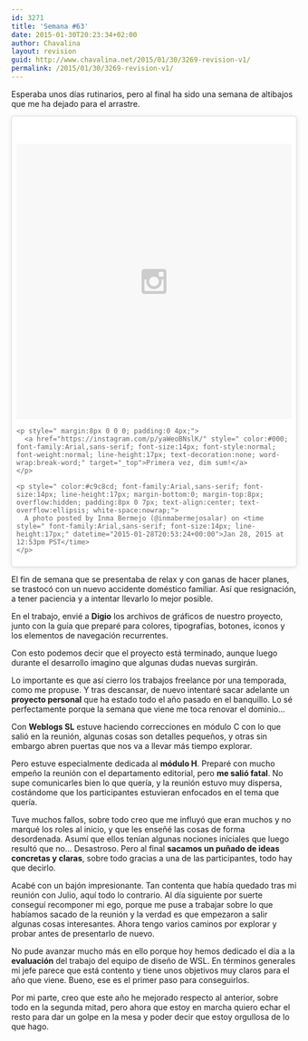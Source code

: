 ```yaml
---
id: 3271
title: 'Semana #63'
date: 2015-01-30T20:23:34+02:00
author: Chavalina
layout: revision
guid: http://www.chavalina.net/2015/01/30/3269-revision-v1/
permalink: /2015/01/30/3269-revision-v1/
---
```

Esperaba unos días rutinarios, pero al final ha sido una semana de altibajos que me ha dejado para el arrastre.

<blockquote class="instagram-media" data-instgrm-captioned data-instgrm-version="4" style=" background:#FFF; border:0; border-radius:3px; box-shadow:0 0 1px 0 rgba(0,0,0,0.5),0 1px 10px 0 rgba(0,0,0,0.15); margin: 1px; max-width:658px; padding:0; width:99.375%; width:-webkit-calc(100% - 2px); width:calc(100% - 2px);">
  <div style="padding:8px;">
    <div style=" background:#F8F8F8; line-height:0; margin-top:40px; padding:50% 0; text-align:center; width:100%;">
      <div style=" background:url(data:image/png;base64,iVBORw0KGgoAAAANSUhEUgAAACwAAAAsCAMAAAApWqozAAAAGFBMVEUiIiI9PT0eHh4gIB4hIBkcHBwcHBwcHBydr+JQAAAACHRSTlMABA4YHyQsM5jtaMwAAADfSURBVDjL7ZVBEgMhCAQBAf//42xcNbpAqakcM0ftUmFAAIBE81IqBJdS3lS6zs3bIpB9WED3YYXFPmHRfT8sgyrCP1x8uEUxLMzNWElFOYCV6mHWWwMzdPEKHlhLw7NWJqkHc4uIZphavDzA2JPzUDsBZziNae2S6owH8xPmX8G7zzgKEOPUoYHvGz1TBCxMkd3kwNVbU0gKHkx+iZILf77IofhrY1nYFnB/lQPb79drWOyJVa/DAvg9B/rLB4cC+Nqgdz/TvBbBnr6GBReqn/nRmDgaQEej7WhonozjF+Y2I/fZou/qAAAAAElFTkSuQmCC); display:block; height:44px; margin:0 auto -44px; position:relative; top:-22px; width:44px;">
      </div>
    </div>
    
    <p style=" margin:8px 0 0 0; padding:0 4px;">
      <a href="https://instagram.com/p/yaWeoBNslK/" style=" color:#000; font-family:Arial,sans-serif; font-size:14px; font-style:normal; font-weight:normal; line-height:17px; text-decoration:none; word-wrap:break-word;" target="_top">Primera vez, dim sum!</a>
    </p>
    
    <p style=" color:#c9c8cd; font-family:Arial,sans-serif; font-size:14px; line-height:17px; margin-bottom:0; margin-top:8px; overflow:hidden; padding:8px 0 7px; text-align:center; text-overflow:ellipsis; white-space:nowrap;">
      A photo posted by Inma Bermejo (@inmabermejosalar) on <time style=" font-family:Arial,sans-serif; font-size:14px; line-height:17px;" datetime="2015-01-28T20:53:24+00:00">Jan 28, 2015 at 12:53pm PST</time>
    </p>
  </div>
</blockquote>

El fin de semana que se presentaba de relax y con ganas de hacer planes, se trastocó con un nuevo accidente doméstico familiar. Así que resignación, a tener paciencia y a intentar llevarlo lo mejor posible.

En el trabajo, envié a **Digio** los archivos de gráficos de nuestro proyecto, junto con la guía que preparé para colores, tipografías, botones, iconos y los elementos de navegación recurrentes. 

Con esto podemos decir que el proyecto está terminado, aunque luego durante el desarrollo imagino que algunas dudas nuevas surgirán.

Lo importante es que así cierro los trabajos freelance por una temporada, como me propuse. Y tras descansar, de nuevo intentaré sacar adelante un **proyecto personal** que ha estado todo el año pasado en el banquillo. Lo sé perfectamente porque la semana que viene me toca renovar el dominio…

Con **Weblogs SL** estuve haciendo correcciones en módulo C con lo que salió en la reunión, algunas cosas son detalles pequeños, y otras sin embargo abren puertas que nos va a llevar más tiempo explorar.

Pero estuve especialmente dedicada al **módulo H**. Preparé con mucho empeño la reunión con el departamento editorial, pero **me salió fatal**. No supe comunicarles bien lo que quería, y la reunión estuvo muy dispersa, costándome que los participantes estuvieran enfocados en el tema que quería. 

Tuve muchos fallos, sobre todo creo que me influyó que eran muchos y no marqué los roles al inicio, y que les enseñé las cosas de forma desordenada. Asumí que ellos tenían algunas nociones iniciales que luego resultó que no… Desastroso. Pero al final **sacamos un puñado de ideas concretas y claras**, sobre todo gracias a una de las participantes, todo hay que decirlo.

Acabé con un bajón impresionante. Tan contenta que había quedado tras mi reunión con Julio, aquí todo lo contrario. Al día siguiente por suerte conseguí recomponer mi ego, porque me puse a trabajar sobre lo que habíamos sacado de la reunión y la verdad es que empezaron a salir algunas cosas interesantes. Ahora tengo varios caminos por explorar y probar antes de presentarlo de nuevo.

No pude avanzar mucho más en ello porque hoy hemos dedicado el día a la **evaluación** del trabajo del equipo de diseño de WSL. En términos generales mi jefe parece que está contento y tiene unos objetivos muy claros para el año que viene. Bueno, ese es el primer paso para conseguirlos.

Por mi parte, creo que este año he mejorado respecto al anterior, sobre todo en la segunda mitad, pero ahora que estoy en marcha quiero echar el resto para dar un golpe en la mesa y poder decir que estoy orgullosa de lo que hago.